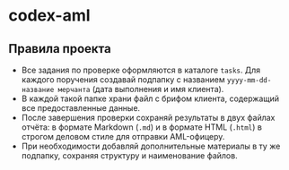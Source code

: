 # codex-aml

## Правила проекта

- Все задания по проверке оформляются в каталоге `tasks`. Для каждого поручения создавай подпапку с названием `yyyy-mm-dd-название мерчанта` (дата выполнения и имя клиента).
- В каждой такой папке храни файл с брифом клиента, содержащий все предоставленные данные.
- После завершения проверки сохраняй результаты в двух файлах отчёта: в формате Markdown (`.md`) и в формате HTML (`.html`) в строгом деловом стиле для отправки AML-офицеру.
- При необходимости добавляй дополнительные материалы в ту же подпапку, сохраняя структуру и наименование файлов.
